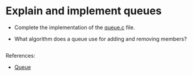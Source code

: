 # Explain and implement queues

- Complete the implementation of the [queue.c](./queue.c) file.

- What algorithm does a queue use for adding and removing members?

  ```text

  ```


References:

- [Queue](https://www.tutorialspoint.com/data_structures_algorithms/queue_program_in_c.htm)
